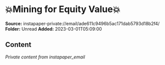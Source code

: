 # 💥Mining for Equity Value💥

**Source:** instapaper-private://email/ade611c9496b5ac171dab5793d18b2f4/
**Folder:** Unread
**Added:** 2023-03-01T05:09:00




## Content
*Private content from instapaper_email*
